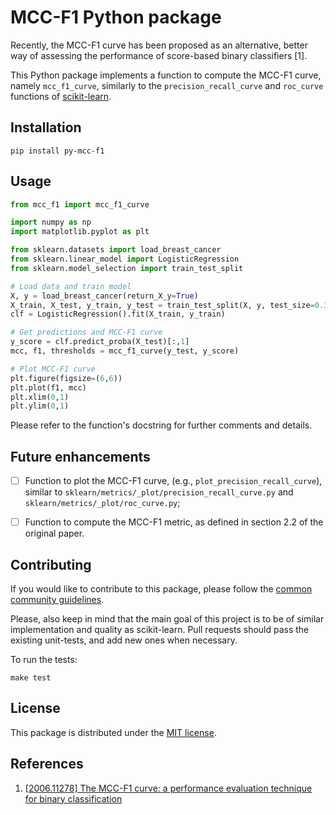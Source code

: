 # MCC-F1 Python package

Recently, the MCC-F1 curve has been proposed as an alternative, better way of assessing the performance of score-based binary classifiers [1].

This Python package implements a function to compute the MCC-F1 curve, namely `mcc_f1_curve`, similarly to the `precision_recall_curve` and `roc_curve` functions of [scikit-learn](https://github.com/scikit-learn).


## Installation

```console
pip install py-mcc-f1
```

## Usage

```python
from mcc_f1 import mcc_f1_curve

import numpy as np
import matplotlib.pyplot as plt

from sklearn.datasets import load_breast_cancer
from sklearn.linear_model import LogisticRegression
from sklearn.model_selection import train_test_split

# Load data and train model
X, y = load_breast_cancer(return_X_y=True)
X_train, X_test, y_train, y_test = train_test_split(X, y, test_size=0.33)
clf = LogisticRegression().fit(X_train, y_train)

# Get predictions and MCC-F1 curve
y_score = clf.predict_proba(X_test)[:,1]
mcc, f1, thresholds = mcc_f1_curve(y_test, y_score)

# Plot MCC-F1 curve
plt.figure(figsize=(6,6))
plt.plot(f1, mcc)
plt.xlim(0,1)
plt.ylim(0,1)
```

Please refer to the function's docstring for further comments and details.


## Future enhancements

- [ ] Function to plot the MCC-F1 curve, (e.g., `plot_precision_recall_curve`), similar to `sklearn/metrics/_plot/precision_recall_curve.py` and `sklearn/metrics/_plot/roc_curve.py`;
- [ ] Function to compute the MCC-F1 metric, as defined in section 2.2 of the original paper.


## Contributing

If you would like to contribute to this package, please follow the [common community guidelines](https://github.com/MarcDiethelm/contributing).

Please, also keep in mind that the main goal of this project is to be of similar implementation and quality as scikit-learn. Pull requests should pass the existing unit-tests, and add new ones when necessary.

To run the tests:
```console
make test
```

## License

This package is distributed under the [MIT license](./LICENSE).

## References

1. [[2006.11278] The MCC-F1 curve: a performance evaluation technique for binary classification](https://arxiv.org/abs/2006.11278)
